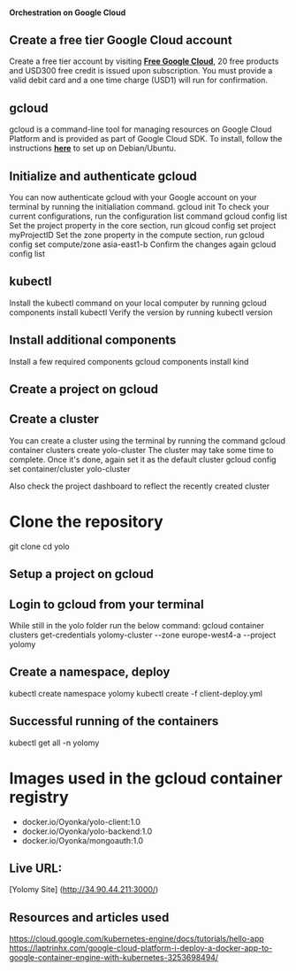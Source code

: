 #### Orchestration on Google Cloud
## Create a free tier Google Cloud account

Create a free tier account by visiting [**Free Google Cloud**](https://cloud.google.com/free), 20 free products and USD300 free credit is issued upon subscription. You must provide a valid debit card and a one time charge (USD1) will run for confirmation.

## gcloud
gcloud is a command-line tool for managing resources on Google Cloud Platform and is provided as part of Google Cloud SDK. To install, follow the instructions [**here**](https://cloud.google.com/sdk/docs/install) to set up on Debian/Ubuntu.

## Initialize and authenticate gcloud
You can now authenticate gcloud with your Google account on your terminal by running the initialiation command. 
gcloud init
To check your current configurations, run the configuration list command
gcloud config list
Set the project property in the core section, run
glcoud config set project myProjectID
Set the zone property in the compute section, run
gcloud config set compute/zone asia-east1-b
Confirm the changes again
gcloud config list

## kubectl
Install the kubectl command on your local computer by running
gcloud components install kubectl
Verify the version by running
kubectl version
## Install additional components
Install a few required components 
gcloud components install kind

## Create a project on gcloud

## Create a cluster
You can create a cluster using the terminal by running the command
gcloud container clusters create yolo-cluster
The cluster may take some time to complete. Once it's done, again set it as the default cluster
gcloud config set container/cluster yolo-cluster

Also check the project dashboard to reflect the recently created cluster
# Clone the repository
git clone
cd yolo
## Setup a project on gcloud

## Login to gcloud from your terminal
While still in the yolo folder run the below command:
gcloud container clusters get-credentials yolomy-cluster --zone europe-west4-a --project yolomy

## Create a namespace, deploy
kubectl create namespace yolomy
kubectl create -f client-deploy.yml


## Successful running of the containers
kubectl get all -n yolomy

# Images used in the gcloud container registry

- docker.io/Oyonka/yolo-client:1.0
- docker.io/Oyonka/yolo-backend:1.0
- docker.io/Oyonka/mongoauth:1.0

## Live URL:
[Yolomy Site] (http://34.90.44.211:3000/)

## Resources and articles used
https://cloud.google.com/kubernetes-engine/docs/tutorials/hello-app
https://laptrinhx.com/google-cloud-platform-i-deploy-a-docker-app-to-google-container-engine-with-kubernetes-3253698494/
